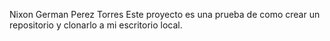 Nixon German Perez Torres
Este proyecto es una prueba de como crear un repositorio y clonarlo a mi escritorio local.
